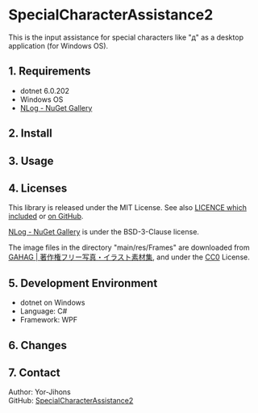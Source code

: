 # SpecialCharacterAssistance2

This is the input assistance for special characters like "д" as a desktop application (for Windows OS).

## 1. Requirements

- dotnet 6.0.202
- Windows OS
- [NLog - NuGet Gallery](https://www.nuget.org/packages/NLog/)

## 2. Install


## 3. Usage



## 4. Licenses

This library is released under the MIT License. See also [LICENCE which included](./LICENSE) or [on GitHub](https://github.com/Yor-Jihons/SpecialCharacterAssistance2/blob/main/SpecialCharacterAssistance2/LICENSE).

[NLog - NuGet Gallery](https://www.nuget.org/packages/NLog/) is under the BSD-3-Clause license.

The image files in the directory "main/res/Frames" are downloaded from [GAHAG | 著作権フリー写真・イラスト素材集](https://gahag.net/), and under the [CC0](https://creativecommons.org/share-your-work/public-domain/cc0) License.

## 5. Development Environment

- dotnet on Windows
- Language: C#
- Framework: WPF

## 6. Changes


## 7. Contact

Author: Yor-Jihons  
GitHub: [SpecialCharacterAssistance2](https://github.com/Yor-Jihons/SpecialCharacterAssistance2)  
